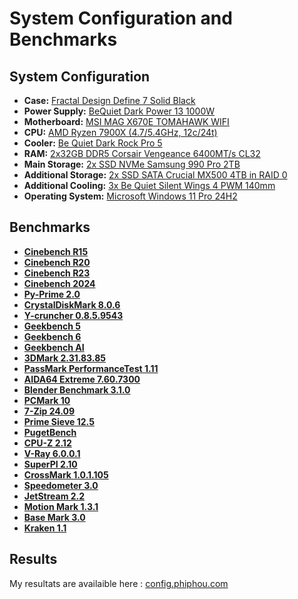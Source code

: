 # System Configuration and Benchmarks

## System Configuration

- **Case:** [Fractal Design Define 7 Solid Black](https://www.fractal-design.com/products/cases/define/define-7/black-solid/)
- **Power Supply:** [BeQuiet Dark Power 13 1000W](https://www.bequiet.com/en/powersupply/4046)
- **Motherboard:** [MSI MAG X670E TOMAHAWK WIFI](https://www.msi.com/Motherboard/MAG-X670E-TOMAHAWK-WIFI)
- **CPU:** [AMD Ryzen 7900X (4.7/5.4GHz, 12c/24t)](https://www.amd.com/en/products/processors/desktops/ryzen/7000-series/amd-ryzen-9-7900x.html)
- **Cooler:** [Be Quiet Dark Rock Pro 5](https://www.bequiet.com/en/cpucooler/4466)
- **RAM:** [2x32GB DDR5 Corsair Vengeance 6400MT/s CL32](https://www.corsair.com/us/en/p/memory/cmk32gx5m2b6400c32w/vengeance-32gb-2x16gb-ddr5-dram-6400mt-s-cl32-memory-kit-white-cmk32gx5m2b6400c32w)
- **Main Storage:** [2x SSD NVMe Samsung 990 Pro 2TB](https://www.samsung.com/us/computing/memory-storage/solid-state-drives/990-pro-pcie-4-0-nvme-ssd-2tb-mz-v9p2t0b-am/)
- **Additional Storage:** [2x SSD SATA Crucial MX500 4TB in RAID 0](https://www.crucial.com/ssd/mx500/ct4000mx500ssd1)
- **Additional Cooling:** [3x Be Quiet Silent Wings 4 PWM 140mm](https://www.bequiet.com/en/casefans/3704)
- **Operating System:** [Microsoft Windows 11 Pro 24H2](https://learn.microsoft.com/en-us/windows/release-health/status-windows-11-24h2)

## Benchmarks

- **[Cinebench R15](https://www.maxon.net/en/products/cinebench-r15/overview)**
- **[Cinebench R20](https://www.maxon.net/en/products/cinebench-r20/overview)**
- **[Cinebench R23](https://www.maxon.net/en/products/cinebench-r23/overview)**
- **[Cinebench 2024](https://www.maxon.net/en/products/cinebench-2024/overview)**
- **[Py-Prime 2.0](https://github.com/gibbed/pyprime)**
- **[CrystalDiskMark 8.0.6](https://crystalmark.info/en/software/crystaldiskmark/)**
- **[Y-cruncher 0.8.5.9543 ](https://www.numberworld.org/y-cruncher/)**
- **[Geekbench 5](https://www.geekbench.com/legacy/)**
- **[Geekbench 6](https://www.geekbench.com/)**
- **[Geekbench AI](https://www.geekbench.com/ai/)**
- **[3DMark 2.31.83.85](https://www.3dmark.com/)**
- **[PassMark PerformanceTest 1.11](https://www.passmark.com/products/performancetest/)**
- **[AIDA64 Extreme 7.60.7300](https://www.aida64.com/)**
- **[Blender Benchmark 3.1.0](https://opendata.blender.org/)**
- **[PCMark 10](https://benchmarks.ul.com/pcmark10)**
- **[7-Zip 24.09](https://www.7-zip.org/)**
- **[Prime Sieve 12.5](https://github.com/kimwalisch/primesieve)**
- **[PugetBench ](https://www.pugetsystems.com/benchmarks/)**
- **[CPU-Z 2.12](https://www.cpuid.com/softwares/cpu-z.html)**
- **[V-Ray 6.0.0.1](https://www.chaos.com/vray)**
- **[SuperPI 2.10](https://www.techpowerup.com/download/super-pi/)**
- **[CrossMark 1.0.1.105](https://bapco.com/products/crossmark/)**
- **[Speedometer 3.0](https://browserbench.org/Speedometer3.0/)**
- **[JetStream 2.2](https://browserbench.org/JetStream/)**
- **[Motion Mark 1.3.1](https://browserbench.org/MotionMark/)**
- **[Base Mark 3.0](https://web.basemark.com/)**
- **[Kraken 1.1](https://krakenbenchmark.mozilla.org/)**

## Results

My resultats are availaible here : [config.phiphou.com](https://config.phiphou.com)
